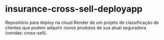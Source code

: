 # insurance-cross-sell-deployapp
Repositório para deploy na cloud Render de um projeto de classificação de clientes que podem adquirir novos produtos de sua atual seguradora (vendas: cross-sell).
